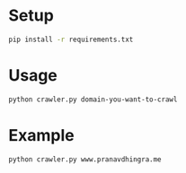# Setup

```sh
pip install -r requirements.txt
```

# Usage

```sh
python crawler.py domain-you-want-to-crawl
```

# Example

```sh
python crawler.py www.pranavdhingra.me
```